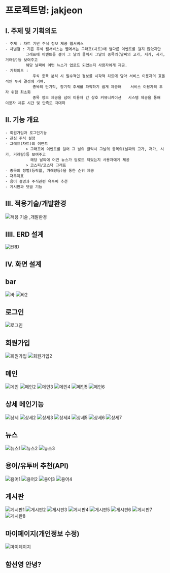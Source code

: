 # 프로젝트명: jakjeon

## I. 주제 및 기획의도
```
- 주제 : 차트 기반 주식 정보 제공 웹서비스
- 차별점 : 기존 주식 웹서비스는 웹에서는 그래프(차트)에 별다른 이벤트를 걸지 않았지만
         그래프에 이벤트를 걸어 그 날의 클릭시 그날의 종목의(날짜의 고가, 저가, 시가, 거래량)등 보여주고
         해당 날짜에 어떤 뉴스가 업로드 되었는지 사용자에게 제공.
- 기획의도 : 
            주식 종목 분석 시 필수적인 정보를 시각적 차트에 담아 서비스 이용자의 효율적인 투자 결정에 기여.
            종목의 단기적, 장기적 추세를 파악하기 쉽게 제공해    서비스 이용자의 투자 위험 최소화
            종목 정보 제공을 넘어 이용자 간 상호 커뮤니케이션   시스템 제공을 통해 이용자 체류 시간 및 만족도 극대화
```
## II. 기능 개요
```
- 회원가입과 로그인기능
- 관심 주식 설정
- 그래프(차트)의 이벤트
         > 그래프에 이벤트를 걸어 그 날의 클릭시 그날의 종목의(날짜의 고가, 저가, 시가, 거래량)등 보여주고
           해당 날짜에 어떤 뉴스가 업로드 되었는지 사용자에게 제공
         > 코스피/코스닥 그래프
- 종목의 정렬(등락률, 거래량등)을 통한 순위 제공
- 재무제표
- 용어 설명과 주식관련 유투버 추천
- 게시판과 댓글 기능

```
## III. 적용기술/개발환경

![적용 기술 ,개발환경](https://github.com/jeonjibeom/jakjeon/assets/93521256/a38e4383-3204-4303-b1c4-f849b8f013a3)

## IIII. ERD 설계
![ERD](https://github.com/jeonjibeom/jakjeon/assets/93521256/44c4ce31-0baa-4b6f-8385-26ff57f79d64)
## IV. 화면 설계
## bar
![바](https://github.com/jeonjibeom/jakjeon/assets/93521256/eb7ef269-3ef0-424b-8e6f-9d4e1aa12c92)
![바2](https://github.com/jeonjibeom/jakjeon/assets/93521256/44049896-16f9-43b3-81e3-d7128edbaefb)
## 로그인
![로그인](https://github.com/jeonjibeom/jakjeon/assets/93521256/20aa79e6-2576-4391-b277-96cc4e153a7b)
## 회원가입
![회원가입](https://github.com/jeonjibeom/jakjeon/assets/93521256/56bd5928-df48-4e50-8631-6a6f2beff6f9)
![회원가입2](https://github.com/jeonjibeom/jakjeon/assets/93521256/a683bacc-1ebc-4903-b361-f1445ec4eb81)
## 메인
![메인](https://github.com/jeonjibeom/jakjeon/assets/93521256/6aaad460-225e-4de3-b13d-c61d583b4193)
![메인2](https://github.com/jeonjibeom/jakjeon/assets/93521256/a5ee8447-8826-468a-98bb-08b894a54382)
![메인3](https://github.com/jeonjibeom/jakjeon/assets/93521256/294822f4-4181-43af-87c3-f64bd2741dda)
![메인4](https://github.com/jeonjibeom/jakjeon/assets/93521256/c5c5cf78-723d-47c8-9ca1-39352e6b16a1)
![메인5](https://github.com/jeonjibeom/jakjeon/assets/93521256/70782583-55ae-4ce1-9976-1d8bae85f8c5)
![메인6](https://github.com/jeonjibeom/jakjeon/assets/93521256/e9e5f1b1-3655-4f4f-abc9-a1c2abb7dda3)
## 상세 메인기능
![상세](https://github.com/jeonjibeom/jakjeon/assets/93521256/5b4f07c2-89c6-40dc-b742-914305d78279)
![상세2](https://github.com/jeonjibeom/jakjeon/assets/93521256/361db2fb-8693-4c77-8b68-e3624f454da4)
![상세3](https://github.com/jeonjibeom/jakjeon/assets/93521256/ce6b0b98-2d03-4933-a96a-dd8975b86dd8)
![상세4](https://github.com/jeonjibeom/jakjeon/assets/93521256/22d1c5c6-decc-4a1b-9d44-d6ca6fd8b75e)
![상세5](https://github.com/jeonjibeom/jakjeon/assets/93521256/f53edd02-2df6-4ec5-a370-1ad314b37d67)
![상세6](https://github.com/jeonjibeom/jakjeon/assets/93521256/8ecbc6ed-fedc-49ee-9fd7-881dfc5ebda0)
![상세7](https://github.com/jeonjibeom/jakjeon/assets/93521256/ac38c497-a5a7-455e-a16a-d797f72cec2e)
## 뉴스
![뉴스1](https://github.com/jeonjibeom/jakjeon/assets/93521256/7fda912a-dba7-4557-a942-d4a0637ae454)
![뉴스2](https://github.com/jeonjibeom/jakjeon/assets/93521256/e18a253f-304d-4d51-824b-b0619d260a23)
![뉴스3](https://github.com/jeonjibeom/jakjeon/assets/93521256/1363301e-cbd8-4080-aac1-50303c18439c)
## 용어/유투버 추천(API)
![용어1](https://github.com/jeonjibeom/jakjeon/assets/93521256/3d6812ba-5dc1-4cae-9573-2cf0f06fabca)
![용어2](https://github.com/jeonjibeom/jakjeon/assets/93521256/00676b8d-f611-4ee9-b816-fd478f8e4432)
![용어3](https://github.com/jeonjibeom/jakjeon/assets/93521256/6cf082c0-0b7e-4adf-a1cb-d1148e145451)
![용어4](https://github.com/jeonjibeom/jakjeon/assets/93521256/a5c16ca6-9f6a-455c-b370-c5a9e8c8825c)
## 게시판
![게시판1](https://github.com/jeonjibeom/jakjeon/assets/93521256/3bd9d13f-6dfe-4f36-9aa2-26c03adc14a0)
![게시판2](https://github.com/jeonjibeom/jakjeon/assets/93521256/ef107946-80aa-4984-9c0d-f21aa5606b37)
![게시판3](https://github.com/jeonjibeom/jakjeon/assets/93521256/fa9c1a86-f171-4ce0-82ed-6d8f6c5a782f)
![게시판4](https://github.com/jeonjibeom/jakjeon/assets/93521256/5078c529-3933-40a5-9ebd-3a312fdbeb33)
![게시판5](https://github.com/jeonjibeom/jakjeon/assets/93521256/c18d5144-a40e-4cc1-b022-98478c65801e)
![게시판6](https://github.com/jeonjibeom/jakjeon/assets/93521256/67c02a88-43d7-4299-a005-65d067b0e314)
![게시판7](https://github.com/jeonjibeom/jakjeon/assets/93521256/e5177a23-c4c4-439c-b35b-bc7fb11b6bce)
![게시판8](https://github.com/jeonjibeom/jakjeon/assets/93521256/a301bc60-4f8c-4adc-8f90-05e49da99269)
## 마이페이지(개인정보 수정)
![마이페이지](https://github.com/jeonjibeom/jakjeon/assets/93521256/2ace2910-b77a-4d3d-8529-6acfe87a7929)






## 함선영 안녕?
```
```
